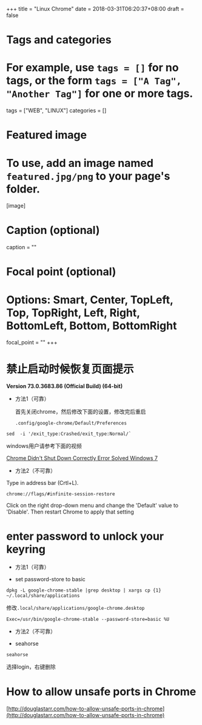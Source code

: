 +++
title = "Linux Chrome"
date = 2018-03-31T06:20:37+08:00
draft = false

# Tags and categories
# For example, use `tags = []` for no tags, or the form `tags = ["A Tag", "Another Tag"]` for one or more tags.
tags = ["WEB", "LINUX"]
categories = []

# Featured image
# To use, add an image named `featured.jpg/png` to your page's folder. 
[image]
  # Caption (optional)
  caption = ""

  # Focal point (optional)
  # Options: Smart, Center, TopLeft, Top, TopRight, Left, Right, BottomLeft, Bottom, BottomRight
  focal_point = ""
+++


# 禁止启动时候恢复页面提示

**Version 73.0.3683.86 (Official Build) (64-bit)**

- 方法1（可靠）

  首先关闭chrome，然后修改下面的设置，修改完后重启
  
  `.config/google-chrome/Default/Preferences`

```
sed  -i '/exit_type:Crashed/exit_type:Normal/`
```  

windows用户请参考下面的视频

[Chrome Didn't Shut Down Correctly Error Solved Windows 7](https://www.youtube.com/watch?v=d75rLCGldOc)


- 方法2（不可靠）

Type in address bar (Crtl+L).

```
chrome://flags/#infinite-session-restore 
```

Click on the right drop-down menu and change the 'Default' value to 'Disable'. Then restart Chrome to apply that setting


# enter password to unlock your keyring

- 方法1（可靠）

- set password-store to basic

```
dpkg -L google-chrome-stable |grep desktop | xargs cp {1} ~/.local/share/applications
```

修改`.local/share/applications/google-chrome.desktop`

```
Exec=/usr/bin/google-chrome-stable --password-store=basic %U
```

- 方法2（不可靠）

- seahorse

```
seahorse
```
选择login，右键删除


# How to allow unsafe ports in Chrome

[http://douglastarr.com/how-to-allow-unsafe-ports-in-chrome](http://douglastarr.com/how-to-allow-unsafe-ports-in-chrome)

